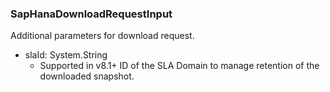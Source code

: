 ### SapHanaDownloadRequestInput
Additional parameters for download request.

- slaId: System.String
  - Supported in v8.1+
ID of the SLA Domain to manage retention of the downloaded snapshot.
